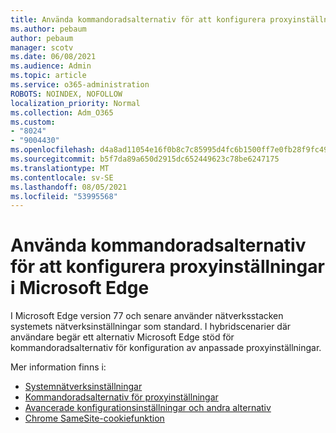 ```yaml
---
title: Använda kommandoradsalternativ för att konfigurera proxyinställningar i Microsoft Edge
ms.author: pebaum
author: pebaum
manager: scotv
ms.date: 06/08/2021
ms.audience: Admin
ms.topic: article
ms.service: o365-administration
ROBOTS: NOINDEX, NOFOLLOW
localization_priority: Normal
ms.collection: Adm_O365
ms.custom:
- "8024"
- "9004430"
ms.openlocfilehash: d4a8ad11054e16f0b8c7c85995d4fc6b1500ff7e0fb28f9fc495b7cff07dbb2e
ms.sourcegitcommit: b5f7da89a650d2915dc652449623c78be6247175
ms.translationtype: MT
ms.contentlocale: sv-SE
ms.lasthandoff: 08/05/2021
ms.locfileid: "53995568"
---
```

# <a name="use-command-line-options-to-configure-proxy-settings-in-microsoft-edge"></a>Använda kommandoradsalternativ för att konfigurera proxyinställningar i Microsoft Edge

I Microsoft Edge version 77 och senare använder nätverksstacken systemets nätverksinställningar som standard. I hybridscenarier där användare begär ett alternativ Microsoft Edge stöd för kommandoradsalternativ för konfiguration av anpassade proxyinställningar. 

Mer information finns i:

- [Systemnätverksinställningar](/deployedge/edge-learnmore-cmdline-options-proxy-settings#system-network-settings)
- [Kommandoradsalternativ för proxyinställningar](/deployedge/edge-learnmore-cmdline-options-proxy-settings#system-network-settings)
- [Avancerade konfigurationsinställningar och andra alternativ](https://go.microsoft.com/fwlink/?linkid=2134293)
- [Chrome SameSite-cookiefunktion](/office365/troubleshoot/miscellaneous/chrome-behavior-affects-applications)